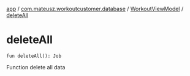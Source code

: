 [app](../../index.md) / [com.mateusz.workoutcustomer.database](../index.md) / [WorkoutViewModel](index.md) / [deleteAll](./delete-all.md)

# deleteAll

`fun deleteAll(): Job`

Function delete all data

